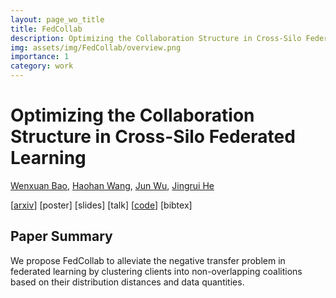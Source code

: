 ```yaml
---
layout: page_wo_title
title: FedCollab
description: Optimizing the Collaboration Structure in Cross-Silo Federated Learning
img: assets/img/FedCollab/overview.png
importance: 1
category: work
---
```


# Optimizing the Collaboration Structure in Cross-Silo Federated Learning

[Wenxuan Bao](https://baowenxuan.github.io/), 
[Haohan Wang](https://haohanwang.github.io/), 
[Jun Wu](https://publish.illinois.edu/junwu3/), 
[Jingrui He](https://www.hejingrui.org/)

\[[arxiv](https://arxiv.org/abs/2306.06508)\] 
[poster] [slides] [talk] 
\[[code](https://github.com/baowenxuan/FedCollab)\] 
[bibtex]

## Paper Summary

We propose FedCollab to alleviate the negative transfer problem in federated learning by clustering clients into non-overlapping coalitions based on their distribution distances and data quantities. 
<!-- 
- Theory: We analyze how clustered FL performance is affected by two key factors: distribution distance and data quantity.
- Algorithm: We propose FedCollab to solve for the best collaboration structure.
- Extensive experiments: We test FedCollab under label shift, feature shift and concept shift with various models / datasets.  -->

<!-- ## Introduction

We consider a FL system with $N$ clients $1, \cdots, N$ connected to a central server. 

## Method


## Result

We conduct 

## Acknowledgements -->

